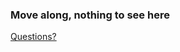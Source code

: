 ### Move along, nothing to see here
[Questions?](http://lmgtfy.com/?q=Move+along%2C+nothing+to+see+here)
